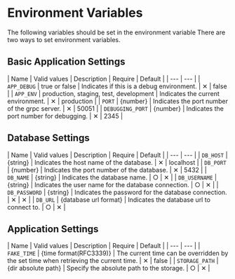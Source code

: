 # Environment Variables

The following variables should be set in the environment variable
There are two ways to set environment variables.

## Basic Application Settings

| Name | Valid values | Description | Require | Default |
| --- | --- |
| `APP_DEBUG` | true or false | Indicates if this is a debug environment. | ✕ | false |
| `APP_ENV` | production, staging, test, development | Indicates the current environment.
 | ✕ | production |
| `PORT` | {number} | Indicates the port number of the grpc server. | ✕ | 50051 |
| `DEBUGGING_PORT` | {number} | Indicates the port number for debugging. | ✕ | 2345 |

## Database Settings

| Name | Valid values | Description | Require | Default |
| --- | --- |
| `DB_HOST` | {string} | Indicates the host name of the database.
 | ✕ | localhost |
| `DB_PORT` | {number} | Indicates the port number of the database. | ✕ | 5432 |
| `DB_NAME` | {string} | Indicates the database name. | ○ | ✕ |
| `DB_USERNAME` | {string} | Indicates the user name for the database connection. | ○ | ✕ |
| `DB_PASSWORD` | {string} | Indicates the password for the database connection. | ✕ | ✕ |
| `DB_URL` | {database url format} | Indicates the database url to connect to. | ○ | ✕ |

## Application Settings

| Name | Valid values | Description | Require | Default |
| --- | --- |
| `FAKE_TIME` | {time format(RFC3339)} | The current time can be overridden by the set time when retrieving the current time. | ✕ | false |
| `STORAGE_PATH` | {dir absolute path} | Specify the absolute path to the storage. | ○ | ✕ |
